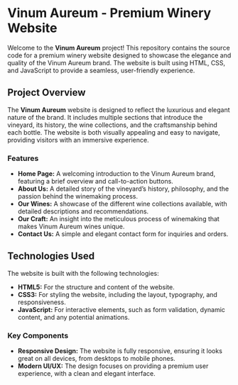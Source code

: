 # Vinum Aureum - Premium Winery Website

Welcome to the **Vinum Aureum** project! This repository contains the source code for a premium winery website designed to showcase the elegance and quality of the Vinum Aureum brand. The website is built using HTML, CSS, and JavaScript to provide a seamless, user-friendly experience.

## Project Overview

The **Vinum Aureum** website is designed to reflect the luxurious and elegant nature of the brand. It includes multiple sections that introduce the vineyard, its history, the wine collections, and the craftsmanship behind each bottle. The website is both visually appealing and easy to navigate, providing visitors with an immersive experience.

### Features

- **Home Page:** A welcoming introduction to the Vinum Aureum brand, featuring a brief overview and call-to-action buttons.
- **About Us:** A detailed story of the vineyard’s history, philosophy, and the passion behind the winemaking process.
- **Our Wines:** A showcase of the different wine collections available, with detailed descriptions and recommendations.
- **Our Craft:** An insight into the meticulous process of winemaking that makes Vinum Aureum wines unique.
- **Contact Us:** A simple and elegant contact form for inquiries and orders.

## Technologies Used

The website is built with the following technologies:

- **HTML5:** For the structure and content of the website.
- **CSS3:** For styling the website, including the layout, typography, and responsiveness.
- **JavaScript:** For interactive elements, such as form validation, dynamic content, and any potential animations.

### Key Components

- **Responsive Design:** The website is fully responsive, ensuring it looks great on all devices, from desktops to mobile phones.
- **Modern UI/UX:** The design focuses on providing a premium user experience, with a clean and elegant interface.
